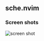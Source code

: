 ## sche.nvim


### Screen shots

![screen shot](https://user-images.githubusercontent.com/42632201/198819028-b3248d13-04ef-48bb-a903-3f668fc706e7.png)
